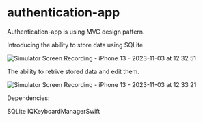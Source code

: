 # authentication-app
 Authentication-app is using MVC design pattern.

Introducing the ability to store data using SQLite


![Simulator Screen Recording - iPhone 13 - 2023-11-03 at 12 32 51](https://github.com/AhmedNafie/authentication-app/assets/101005449/3bd1bc40-0e02-4c2f-a874-b8bd2668a53e)


The ability to retrive stored data and edit them.


![Simulator Screen Recording - iPhone 13 - 2023-11-03 at 12 33 21](https://github.com/AhmedNafie/authentication-app/assets/101005449/d5d75bd6-3494-4255-9e2b-01559ba80200)






Dependencies:

SQLite 
IQKeyboardManagerSwift
